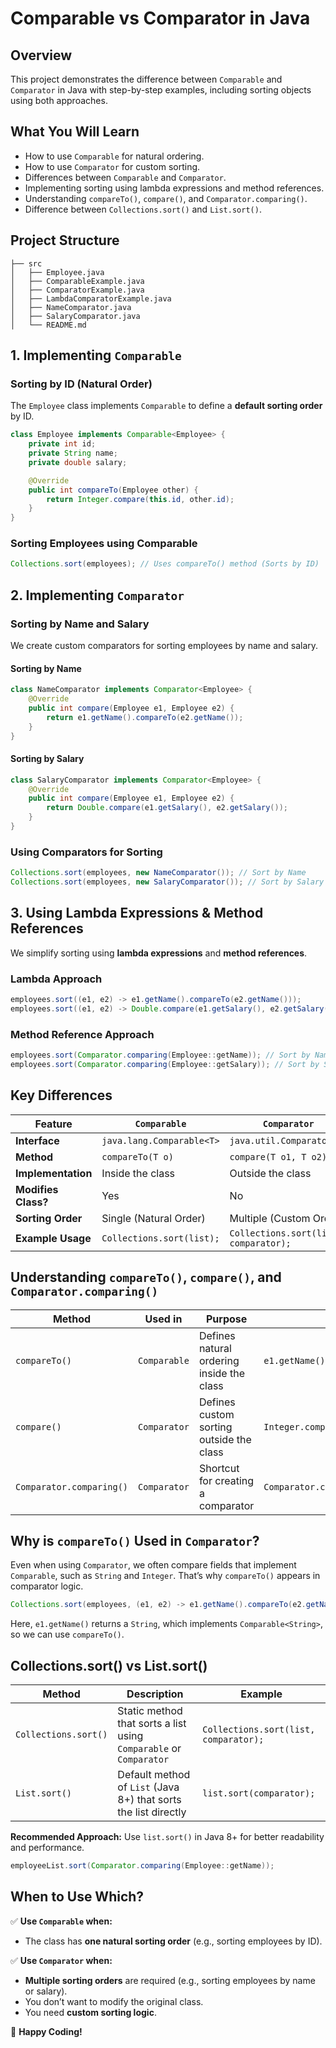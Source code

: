 # Comparable vs Comparator in Java

## Overview
This project demonstrates the difference between `Comparable` and `Comparator` in Java with step-by-step examples, including sorting objects using both approaches.

## What You Will Learn
- How to use `Comparable` for natural ordering.
- How to use `Comparator` for custom sorting.
- Differences between `Comparable` and `Comparator`.
- Implementing sorting using lambda expressions and method references.
- Understanding `compareTo()`, `compare()`, and `Comparator.comparing()`.
- Difference between `Collections.sort()` and `List.sort()`.

## Project Structure
```
├── src
│   ├── Employee.java
│   ├── ComparableExample.java
│   ├── ComparatorExample.java
│   ├── LambdaComparatorExample.java
│   ├── NameComparator.java
│   ├── SalaryComparator.java
│   └── README.md
```

## 1. Implementing `Comparable`
### **Sorting by ID (Natural Order)**
The `Employee` class implements `Comparable` to define a **default sorting order** by ID.

```java
class Employee implements Comparable<Employee> {
    private int id;
    private String name;
    private double salary;

    @Override
    public int compareTo(Employee other) {
        return Integer.compare(this.id, other.id);
    }
}
```

### **Sorting Employees using Comparable**
```java
Collections.sort(employees); // Uses compareTo() method (Sorts by ID)
```

## 2. Implementing `Comparator`
### **Sorting by Name and Salary**
We create custom comparators for sorting employees by name and salary.

#### **Sorting by Name**
```java
class NameComparator implements Comparator<Employee> {
    @Override
    public int compare(Employee e1, Employee e2) {
        return e1.getName().compareTo(e2.getName());
    }
}
```

#### **Sorting by Salary**
```java
class SalaryComparator implements Comparator<Employee> {
    @Override
    public int compare(Employee e1, Employee e2) {
        return Double.compare(e1.getSalary(), e2.getSalary());
    }
}
```

### **Using Comparators for Sorting**
```java
Collections.sort(employees, new NameComparator()); // Sort by Name
Collections.sort(employees, new SalaryComparator()); // Sort by Salary
```

## 3. Using Lambda Expressions & Method References
We simplify sorting using **lambda expressions** and **method references**.

### **Lambda Approach**
```java
employees.sort((e1, e2) -> e1.getName().compareTo(e2.getName()));
employees.sort((e1, e2) -> Double.compare(e1.getSalary(), e2.getSalary()));
```

### **Method Reference Approach**
```java
employees.sort(Comparator.comparing(Employee::getName)); // Sort by Name
employees.sort(Comparator.comparing(Employee::getSalary)); // Sort by Salary
```

## Key Differences
| Feature | `Comparable` | `Comparator` |
|---------|------------|------------|
| **Interface** | `java.lang.Comparable<T>` | `java.util.Comparator<T>` |
| **Method** | `compareTo(T o)` | `compare(T o1, T o2)` |
| **Implementation** | Inside the class | Outside the class |
| **Modifies Class?** | Yes | No |
| **Sorting Order** | Single (Natural Order) | Multiple (Custom Order) |
| **Example Usage** | `Collections.sort(list);` | `Collections.sort(list, comparator);` |

## Understanding `compareTo()`, `compare()`, and `Comparator.comparing()`
| Method | Used in | Purpose | Example |
|--------|--------|---------|---------|
| `compareTo()` | `Comparable` | Defines natural ordering inside the class | `e1.getName().compareTo(e2.getName())` |
| `compare()` | `Comparator` | Defines custom sorting outside the class | `Integer.compare(e1.getId(), e2.getId())` |
| `Comparator.comparing()` | `Comparator` | Shortcut for creating a comparator | `Comparator.comparing(Employee::getName)` |

## Why is `compareTo()` Used in `Comparator`?
Even when using `Comparator`, we often compare fields that implement `Comparable`, such as `String` and `Integer`. That’s why `compareTo()` appears in comparator logic.
```java
Collections.sort(employees, (e1, e2) -> e1.getName().compareTo(e2.getName()));
```
Here, `e1.getName()` returns a `String`, which implements `Comparable<String>`, so we can use `compareTo()`.

## Collections.sort() vs List.sort()
| Method | Description | Example |
|--------|-------------|---------|
| `Collections.sort()` | Static method that sorts a list using `Comparable` or `Comparator` | `Collections.sort(list, comparator);` |
| `List.sort()` | Default method of `List` (Java 8+) that sorts the list directly | `list.sort(comparator);` |

**Recommended Approach:** Use `list.sort()` in Java 8+ for better readability and performance.
```java
employeeList.sort(Comparator.comparing(Employee::getName));
```

## When to Use Which?
✅ **Use `Comparable` when:**
- The class has **one natural sorting order** (e.g., sorting employees by ID).

✅ **Use `Comparator` when:**
- **Multiple sorting orders** are required (e.g., sorting employees by name or salary).
- You don’t want to modify the original class.
- You need **custom sorting logic**.



🚀 **Happy Coding!**

